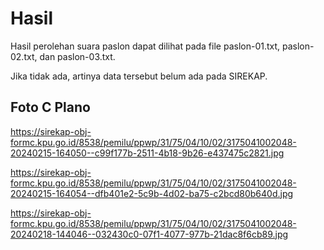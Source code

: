 # Hasil

Hasil perolehan suara paslon dapat dilihat pada file paslon-01.txt, paslon-02.txt, dan paslon-03.txt.

Jika tidak ada, artinya data tersebut belum ada pada SIREKAP.

## Foto C Plano

https://sirekap-obj-formc.kpu.go.id/8538/pemilu/ppwp/31/75/04/10/02/3175041002048-20240215-164050--c99f177b-2511-4b18-9b26-e437475c2821.jpg

https://sirekap-obj-formc.kpu.go.id/8538/pemilu/ppwp/31/75/04/10/02/3175041002048-20240215-164054--dfb401e2-5c9b-4d02-ba75-c2bcd80b640d.jpg

https://sirekap-obj-formc.kpu.go.id/8538/pemilu/ppwp/31/75/04/10/02/3175041002048-20240218-144046--032430c0-07f1-4077-977b-21dac8f6cb89.jpg
